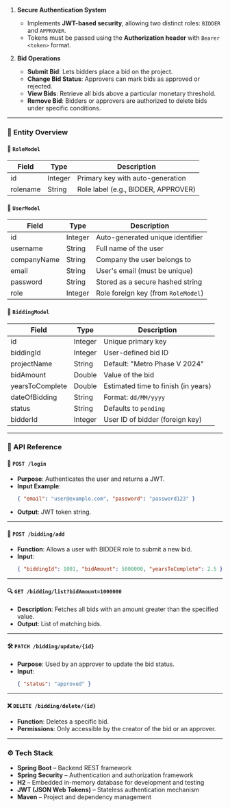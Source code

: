 1. **Secure Authentication System**  
   - Implements **JWT-based security**, allowing two distinct roles: `BIDDER` and `APPROVER`.  
   - Tokens must be passed using the **Authorization header** with `Bearer <token>` format.  

2. **Bid Operations**  
   - **Submit Bid**: Lets bidders place a bid on the project.  
   - **Change Bid Status**: Approvers can mark bids as approved or rejected.  
   - **View Bids**: Retrieve all bids above a particular monetary threshold.  
   - **Remove Bid**: Bidders or approvers are authorized to delete bids under specific conditions.  

---

### 🧩 Entity Overview

#### 🔹 `RoleModel`  
| Field     | Type    | Description                          |  
|-----------|---------|--------------------------------------|  
| id        | Integer | Primary key with auto-generation     |  
| rolename  | String  | Role label (e.g., BIDDER, APPROVER)  |  

#### 🔹 `UserModel`  
| Field        | Type    | Description                          |  
|--------------|---------|--------------------------------------|  
| id           | Integer | Auto-generated unique identifier     |  
| username     | String  | Full name of the user                |  
| companyName  | String  | Company the user belongs to          |  
| email        | String  | User's email (must be unique)        |  
| password     | String  | Stored as a secure hashed string     |  
| role         | Integer | Role foreign key (from `RoleModel`)  |  

#### 🔹 `BiddingModel`  
| Field            | Type    | Description                              |  
|------------------|---------|------------------------------------------|  
| id               | Integer | Unique primary key                      |  
| biddingId        | Integer | User-defined bid ID                     |  
| projectName      | String  | Default: "Metro Phase V 2024"           |  
| bidAmount        | Double  | Value of the bid                        |  
| yearsToComplete  | Double  | Estimated time to finish (in years)     |  
| dateOfBidding    | String  | Format: `dd/MM/yyyy`                    |  
| status           | String  | Defaults to `pending`                   |  
| bidderId         | Integer | User ID of bidder (foreign key)         |  

---

### 📡 API Reference

#### 🔐 `POST /login`  
- **Purpose**: Authenticates the user and returns a JWT.  
- **Input Example**:  
  ```json
  { "email": "user@example.com", "password": "password123" }
  ```  
- **Output**: JWT token string.

---

#### 📝 `POST /bidding/add`  
- **Function**: Allows a user with BIDDER role to submit a new bid.  
- **Input**:  
  ```json
  { "biddingId": 1001, "bidAmount": 5000000, "yearsToComplete": 2.5 }
  ```

---

#### 🔍 `GET /bidding/list?bidAmount=1000000`  
- **Description**: Fetches all bids with an amount greater than the specified value.  
- **Output**: List of matching bids.

---

#### 🛠️ `PATCH /bidding/update/{id}`  
- **Purpose**: Used by an approver to update the bid status.  
- **Input**:  
  ```json
  { "status": "approved" }
  ```

---

#### ❌ `DELETE /bidding/delete/{id}`  
- **Function**: Deletes a specific bid.  
- **Permissions**: Only accessible by the creator of the bid or an approver.

---

### ⚙️ Tech Stack

- **Spring Boot** – Backend REST framework  
- **Spring Security** – Authentication and authorization framework  
- **H2** – Embedded in-memory database for development and testing  
- **JWT (JSON Web Tokens)** – Stateless authentication mechanism  
- **Maven** – Project and dependency management  
